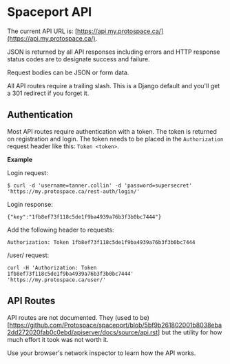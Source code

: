 # Spaceport API

The current API URL is: [https://api.my.protospace.ca/](https://api.my.protospace.ca/).

JSON is returned by all API responses including errors and HTTP response status
codes are to designate success and failure.

Request bodies can be JSON or form data.

All API routes require a trailing slash. This is a Django default and you'll get
a 301 redirect if you forget it.

## Authentication

Most API routes require authentication with a token. The token is returned on
registration and login. The token needs to be placed in the `Authorization`
request header like this: `Token <token>`.

**Example**

Login request:

```
$ curl -d 'username=tanner.collin' -d 'password=supersecret' 'https://my.protospace.ca/rest-auth/login/'
```

Login response:

```
{"key":"1fb8ef73f118c5de1f9ba4939a76b3f3b0bc7444"}
```

Add the following header to requests:

```
Authorization: Token 1fb8ef73f118c5de1f9ba4939a76b3f3b0bc7444
```

/user/ request:

```
curl -H 'Authorization: Token 1fb8ef73f118c5de1f9ba4939a76b3f3b0bc7444' 'https://my.protospace.ca/user/'
```

## API Routes

API routes are not documented. They (used to be)[https://github.com/Protospace/spaceport/blob/5bf9b261802001b8038eba2dd272020fab0c0ebd/apiserver/docs/source/api.rst] but the utility for how much
effort it took was not worth it.

Use your browser's network inspector to learn how the API works.
